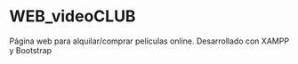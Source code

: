 # WEB_videoCLUB
Página web para alquilar/comprar películas online. Desarrollado con XAMPP y Bootstrap
